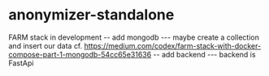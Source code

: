 # anonymizer-standalone
FARM stack in development
-- add mongodb
--- maybe create a collection and insert our data
cf. https://medium.com/codex/farm-stack-with-docker-compose-part-1-mongodb-54cc65e31636
-- add backend
--- backend is FastApi
